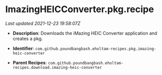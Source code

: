 # ImazingHEICConverter.pkg.recipe

_Last updated 2021-12-23 19:58:07Z_

- **Description**: Downloads the iMazing HEIC Converter application and creates a pkg.

- **Identifier**: `com.github.poundbangbash.eholtam-recipes.pkg.imazing-heic-converter`

- **Parent Recipes**: `com.github.poundbangbash.eholtam-recipes.download.imazing-heic-converter`